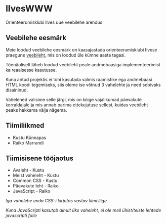 # IlvesWWW
Orienteerumisklubi Ilves uue veebilehe arendus


## Veebilehe eesmärk
Meie loodud veebilehe eesmärk on kaasajastada orienteerumisklubi Ilvese praegune [veebileht](https://www.okilves.ee/), mis on loodud üle kümne aasta tagasi. 

Tõenäoliselt läheb loodud veebileht peale andmebaasiga implementeerimist ka reaalsesse kasutusse.

Kuna antud projektis ei tohi kasutada valmis raamistike ega andmebaasi HTML koodi tegemiseks, siis oleme ise võtnud 3 vahelehte ja need sobivaks disaininud.

Vahelehed valisime selle järgi, mis on kõige vajalikumad päevakute korraldajale ja mis annab parima ettekujutuse sellest, kuidas veebileht peaks hakkama välja nägema.


## Tiimiliikmed
* Kustu Künnapas
* Raiko Marrandi


## Tiimisisene tööjaotus
* Avaleht - Kustu 
* Meist vaheleht - Kustu
* Common CSS - Kustu
* Päevakute leht - Raiko
* JavaScript - Raiko

_Iga vahelehe enda CSS-i kirjutas vastav tiimi liige_

_Kuna JavaScripti kasutab ainult üks vaheleht, ei ole meil ühist/teiste lehtede javascripti faile_
